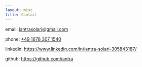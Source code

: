 ```yaml
---
layout: misc
title: Contact
---
```


email: <iantrasolari@gmail.com>

phone: [+49 1678 307 1540](+4916783071540)

linkedin: <https://www.linkedin.com/in/iantra-solari-305843187/>

github: <https://github.com/iantra>